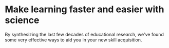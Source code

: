 # Make learning faster and easier with science

By synthesizing the last few decades of educational research, we've found some very effective ways to aid you in your new skill acquisition.

